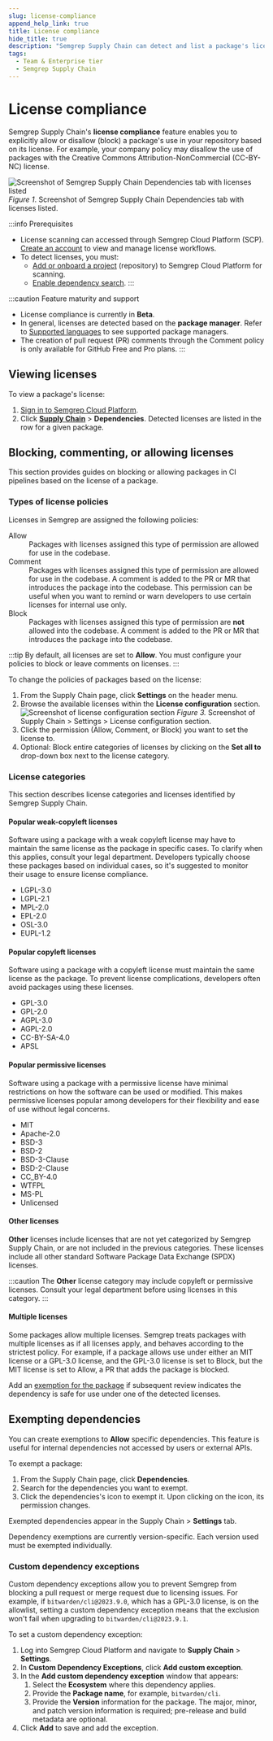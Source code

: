 ```yaml
---
slug: license-compliance
append_help_link: true
title: License compliance
hide_title: true
description: "Semgrep Supply Chain can detect and list a package's license. Prevent or exempt certain packages from being used based on their licenses."
tags:
  - Team & Enterprise tier
  - Semgrep Supply Chain
---
```


# License compliance

Semgrep Supply Chain's **license compliance** feature enables you to explicitly allow or disallow (block) a package's use in your repository based on its license. For example, your company policy may disallow the use of packages with the Creative Commons Attribution-NonCommercial (CC-BY-NC) license.

![Screenshot of Semgrep Supply Chain Dependencies tab with licenses listed](/img/sc-license-scanning.png)
*Figure 1*. Screenshot of Semgrep Supply Chain Dependencies tab with licenses listed.

:::info Prerequisites
* License scanning can accessed through Semgrep Cloud Platform (SCP). [Create an account](/semgrep-code/getting-started/) to view and manage license workflows.
* To detect licenses, you must:
    * [Add or onboard a project](/semgrep-code/getting-started/) (repository) to Semgrep Cloud Platform for scanning.
    * [Enable dependency search](/semgrep-supply-chain/dependency-search/#using-dependency-search).
:::

:::caution Feature maturity and support
* License compliance is currently in **Beta**.
* In general, licenses are detected based on the **package manager**. Refer to [Supported languages](/supported-languages/#semgrep-supply-chain) to see supported package managers.
* The creation of pull request (PR) comments through the Comment policy is only available for GitHub Free and Pro plans.
:::

## Viewing licenses

To view a package's license:

1. [Sign in to Semgrep Cloud Platform](https://semgrep.dev/login).
2. Click **[Supply Chain](https://semgrep.dev/orgs/-/supply-chain)** > **Dependencies**. Detected licenses are listed in the row for a given package.

## Blocking, commenting, or allowing licenses

This section provides guides on blocking or allowing packages in CI pipelines based on the license of a package.

### Types of license policies

Licenses in Semgrep are assigned the following policies:

<dl>
<dt>Allow</dt>
<dd>Packages with licenses assigned this type of permission are allowed for use in the codebase.</dd>
<dt>Comment</dt>
<dd>Packages with licenses assigned this type of permission are allowed for use in the codebase. A comment is added to the PR or MR that introduces the package into the codebase. This permission can be useful when you want to remind or warn developers to use certain licenses for internal use only.</dd>
<dt>Block</dt>
<dd>Packages with licenses assigned this type of permission are <strong>not</strong> allowed into the codebase. A comment is added to the PR or MR that introduces the package into the codebase.</dd>
</dl>

:::tip
By default, all licenses are set to **Allow**. You must configure your policies to block or leave comments on licenses.
:::

To change the policies of packages based on the license:

1. From the Supply Chain page, click **Settings** on the header menu.
2. Browse the available licenses within the **License configuration** section.
![Screenshot of license configuration section](/img/sc-license-configuration.png#bordered)
*Figure 3.* Screenshot of Supply Chain > Settings > License configuration section.
3. Click the permission (Allow, Comment, or Block) you want to set the license to.
4. Optional: Block entire categories of licenses by clicking on the **Set all to** drop-down box next to the license category.

### License categories

This section describes license categories and licenses identified by Semgrep Supply Chain.

#### Popular weak-copyleft licenses

Software using a package with a weak copyleft license may have to maintain the same license as the package in specific cases. To clarify when this applies, consult your legal department. Developers typically choose these packages based on individual cases, so it's suggested to monitor their usage to ensure license compliance.

* LGPL-3.0
* LGPL-2.1
* MPL-2.0
* EPL-2.0
* OSL-3.0
* EUPL-1.2

#### Popular copyleft licenses

Software using a package with a copyleft license must maintain the same license as the package. To prevent license complications, developers often avoid packages using these licenses.

* GPL-3.0
* GPL-2.0
* AGPL-3.0
* AGPL-2.0
* CC-BY-SA-4.0
* APSL

#### Popular permissive licenses

Software using a package with a permissive license have minimal restrictions on how the software can be used or modified. This makes permissive licenses popular among developers for their flexibility and ease of use without legal concerns.

* MIT
* Apache-2.0
* BSD-3
* BSD-2
* BSD-3-Clause
* BSD-2-Clause
* CC_BY-4.0
* WTFPL
* MS-PL
* Unlicensed

#### Other licenses

**Other** licenses include licenses that are not yet categorized by Semgrep Supply Chain, or are not  included in the previous categories. These licenses include all other standard Software Package Data Exchange (SPDX) licenses.

:::caution
The **Other** license category may include copyleft or permissive licenses. Consult your legal department before using licenses in this category.
:::

#### Multiple licenses

Some packages allow multiple licenses. Semgrep treats packages with multiple licenses as if all licenses apply, and behaves according to the strictest policy. For example, if a package allows use under either an MIT license or a GPL-3.0 license, and the GPL-3.0 license is set to Block, but the MIT license is set to Allow, a PR that adds the package is blocked.

Add an [exemption for the package](#exempting-packages) if subsequent review indicates the dependency is safe for use under one of the detected licenses.

## Exempting dependencies

You can create exemptions to **Allow** specific dependencies. This feature is
useful for internal dependencies not accessed by users or external APIs.

To exempt a package:

1. From the Supply Chain page, click **Dependencies**.
2. Search for the dependencies you want to exempt.
3. Click the dependencies's <i class="fa-solid fa-list-check"></i> icon to
   exempt it. Upon clicking on the icon, its permission changes.

Exempted dependencies appear in the Supply Chain > **Settings** tab.

Dependency exemptions are currently version-specific. Each version used must be
exempted individually.

### Custom dependency exceptions

Custom dependency exceptions allow you to prevent Semgrep from blocking a pull
request or merge request due to licensing issues. For example, if
`bitwarden/cli@2023.9.0`, which has a GPL-3.0 license, is on the allowlist,
setting a custom dependency exception means that the exclusion won't fail when
upgrading to `bitwarden/cli@2023.9.1`.

To set a custom dependency exception:

1. Log into Semgrep Cloud Platform and navigate to **Supply Chain** > <i class="fa-solid fa-gear"></i> **Settings**.
2. In **Custom Dependency Exceptions**, click **Add custom exception**.
3. In the **Add custom dependency exception** window that appears:
   1. Select the **Ecosystem** where this dependency applies.
   2. Provide the **Package name**, for example, `bitwarden/cli`.
   3. Provide the **Version** information for the package. The major, minor, and patch version information is required; pre-release and build metadata are optional.
4. Click **Add** to save and add the exception.

<MoreHelp />
